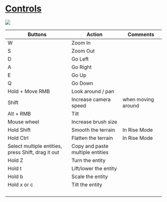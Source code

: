 # [Controls](https://moddocs.bannerlord.com/editor/scene-editor/editor_shortcuts/)

![](/pics/dCUYVZW.png)

| Buttons | Action | Comments |
| -- | --- | --- |
| W | Zoom In | |
| S | Zoom Out | |
| D | Go Left | |
| A | Go Right | |
| E | Go Up | |
| Q | Go Down | |
| Hold + Move RMB | Look around / pan | |
| Shift | Increase camera speed | when moving around|
| Alt + RMB | Tilt | |
| Mouse wheel | Increase brush size | |
| Hold Shift | Smooth the terrain | In Rise Mode |
| Hold Ctrl | Flatten the terrain | In Rise Mode |
| Select multiple entities, press Shift, drag it out | Copy and paste multiple entities | |
| Hold Z | Turn the entity | |
| Hold t | Lift/lower the entity | |
| Hold b | Scale the entity | |
| Hold x or c | Tilt the entity | |
| | | |
| | | |
| | | |
| | | |


